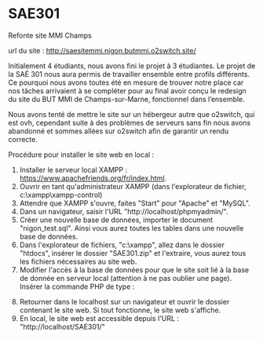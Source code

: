 # SAE301
Refonte site MMI Champs

url du site : http://saesitemmi.nigon.butmmi.o2switch.site/

Initialement 4 étudiants, nous avons fini le projet à 3 étudiantes. Le projet de la SAÉ 301 nous aura permis de travailler ensemble entre profils différents. Ce pourquoi nous avons toutes été en mesure de trouver notre place car nos tâches arrivaient à se compléter pour au final avoir conçu le redesign du site du BUT MMI de Champs-sur-Marne, fonctionnel dans l’ensemble.

Nous avons tenté de mettre le site sur un hébergeur autre que o2switch, qui est ovh, cependant suite à des problèmes de serveurs sans fin nous avons abandonné et sommes allées sur o2switch afin de garantir un rendu correcte.

Procédure pour installer le site web en local :
1. Installer le serveur local XAMPP : https://www.apachefriends.org/fr/index.html.
2. Ouvrir en tant qu'administrateur XAMPP (dans l'explorateur de fichier, c:\xampp\xampp-control)
3. Attendre que XAMPP s'ouvre, faites "Start" pour "Apache" et "MySQL".
4. Dans un navigateur, saisir l'URL "http://localhost/phpmyadmin/".
5. Créer une nouvelle base de données, importer le document "nigon_test.sql". Ainsi vous aurez toutes les tables dans une nouvelle base de données.
6. Dans l'explorateur de fichiers, "c:\xampp", allez dans le dossier "htdocs", insérer le dossier "SAE301.zip" et l'extraire, vous aurez tous les fichiers nécessaires au site web.
7. Modifier l'accès à la base de données pour que le site soit lié à la base de donnée en serveur local (attention à ne pas oublier une page).
Insérer la commande PHP de type : 
<?php $db =new PDO('mysql:host=localhost;dbname=NomBaseDeDonnees;port=3306;charset=utf8', 'root', ''); ?>
8. Retourner dans le localhost sur un navigateur et ouvrir le dossier contenant le site web. Si tout fonctionne, le site web s'affiche.
9. En local, le site web est accessible depuis l'URL : "http://localhost/SAE301/"
